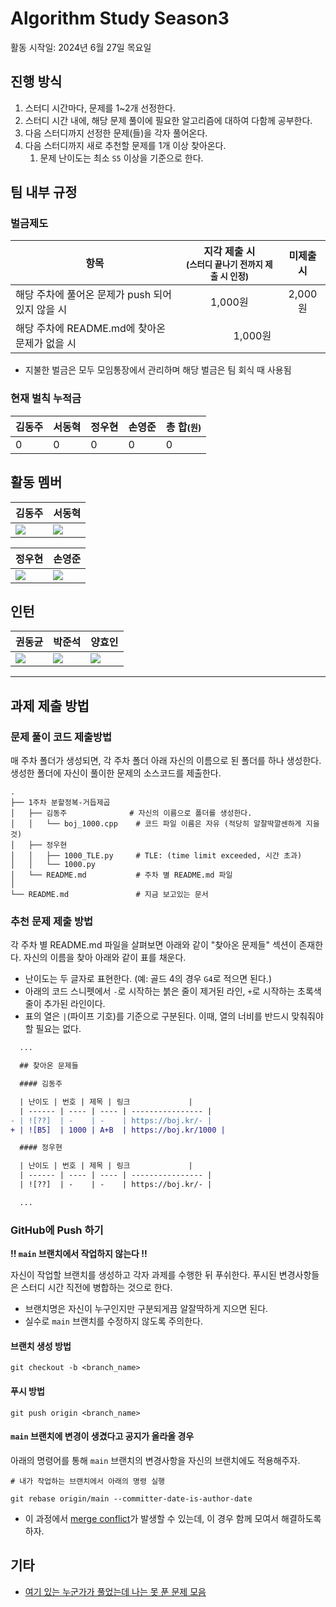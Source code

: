 # Algorithm Study Season3

활동 시작일: 2024년 6월 27일 목요일

## 진행 방식

1. 스터디 시간마다, 문제를 1~2개 선정한다.
2. 스터디 시간 내에, 해당 문제 풀이에 필요한 알고리즘에 대하여 다함께 공부한다.
3. 다음 스터디까지 선정한 문제(들)을 각자 풀어온다.
4. 다음 스터디까지 새로 추천할 문제를 1개 이상 찾아온다.
    1. 문제 난이도는 최소 `S5` 이상을 기준으로 한다.

## 팀 내부 규정

### 벌금제도

<table>
    <thead>
        <tr>
            <th>항목</th>
            <th>지각 제출 시<br><small>(스터디 끝나기 전까지 제출 시 인정)</small></th>
            <th>미제출 시</th>
        </tr>
    </thead>
    <tbody>
        <tr>
            <td>해당 주차에 풀어온 문제가 push 되어있지 않을 시</td>
            <td align="center">1,000원</td>
            <td align="center">2,000원</td>
        </tr>
        <tr>
            <td>해당 주차에 README.md에 찾아온 문제가 없을 시</td>
            <td align="center" colspan="2">1,000원</td>
        </tr>
    </tbody>
</table>

-   지불한 벌금은 모두 모임통장에서 관리하며 해당 벌금은 팀 회식 때 사용됨

### 현재 벌칙 누적금

<table>
    <thead>
        <tr>
            <th>김동주</th>
            <th>서동혁</th>
            <th>정우현</th>
            <th>손영준</th>
            <th>총 합<small>(원)</small></th>
        </tr>
    </thead>
    <tbody>
        <tr>
            <td>0</td>
            <td>0</td>
            <td>0</td>
            <td>0</td>
            <td>0</td>
        </tr>
    </tbody>
</table>

## 활동 멤버

<table>
    <thead>
        <tr>
            <th>김동주</th>
            <th>서동혁</th>
        </tr>
    </thead>
    <tbody>
        <tr>
            <td>
                <a href="https://solved.ac/profile/hepheir">
                    <img src="http://mazassumnida.wtf/api/v2/generate_badge?boj=hepheir">
                </a>
            </td>
            <td>
                <a href="https://solved.ac/profile/ehdgurdusdn">
                    <img src="http://mazassumnida.wtf/api/v2/generate_badge?boj=ehdgurdusdn">
                </a>
            </td>
        </tr>
    </tbody>
</table>

<table>
    <thead>
        <tr>
            <th>정우현</th>
            <th>손영준</th>
        </tr>
    </thead>
    <tbody>
        <tr>
            <td>
                <a href="https://solved.ac/profile/megitang">
                    <img src="http://mazassumnida.wtf/api/v2/generate_badge?boj=megitang">
                </a>
            </td>
            <td>
                <a href="https://solved.ac/profile/dudwnsths1">
                    <img src="http://mazassumnida.wtf/api/v2/generate_badge?boj=dudwnsths1">
                </a>
            </td>
        </tr>
    </tbody>
</table>

## 인턴

<table>
    <thead>
        <tr>
            <th>권동균</th>
            <th>박준석</th>
            <th>양효인</th>
        </tr>
    </thead>
    <tbody>
        <tr>
            <td>
                <a href="https://solved.ac/profile/kwon5436">
                    <img src="http://mazassumnida.wtf/api/v2/generate_badge?boj=kwon5436">
                </a>
            </td>
            <td>
                <a href="https://solved.ac/profile/ppo3330">
                    <img src="http://mazassumnida.wtf/api/v2/generate_badge?boj=ppo3330">
                </a>
            </td>
            <td>
                <a href="https://solved.ac/profile/hyoin0219">
                    <img src="http://mazassumnida.wtf/api/v2/generate_badge?boj=hyoin0219">
                </a>
            </td>
        </tr>
    </tbody>
</table>

---

## 과제 제출 방법

### 문제 풀이 코드 제출방법

매 주차 폴더가 생성되면, 각 주차 폴더 아래 자신의 이름으로 된 폴더를 하나 생성한다.
생성한 폴더에 자신이 풀이한 문제의 소스코드를 제출한다.

```text
.
├── 1주차 분할정복-거듭제곱
│   ├── 김동주              # 자신의 이름으로 폴더를 생성한다.
│   │   └── boj_1000.cpp    # 코드 파일 이름은 자유 (적당히 알잘딱깔센하게 지을 것)
│   ├── 정우현
│   │   ├── 1000_TLE.py     # TLE: (time limit exceeded, 시간 초과)
│   │   └── 1000.py
│   └── README.md           # 주차 별 README.md 파일
│
└── README.md               # 지금 보고있는 문서
```

### 추천 문제 제출 방법

각 주차 별 README.md 파일을 살펴보면 아래와 같이 "찾아온 문제들" 섹션이 존재한다.
자신의 이름을 찾아 아래와 같이 표를 채운다.

* 난이도는 두 글자로 표현한다. (예: 골드 4의 경우 `G4`로 적으면 된다.)
* 아래의 코드 스니펫에서 `-`로 시작하는 붉은 줄이 제거된 라인, `+`로 시작하는 초록색 줄이 추가된 라인이다.
* 표의 열은 `|`(파이프 기호)를 기준으로 구분된다. 이때, 열의 너비를 반드시 맞춰줘야 할 필요는 없다.

```diff
  ...

  ## 찾아온 문제들

  #### 김동주

  | 난이도 | 번호 | 제목 | 링크             |
  | ------ | ---- | ---- | ---------------- |
- | ![??]  | -    | -    | https://boj.kr/- |
+ | ![B5]  | 1000 | A+B  | https://boj.kr/1000 |

  #### 정우현

  | 난이도 | 번호 | 제목 | 링크             |
  | ------ | ---- | ---- | ---------------- |
  | ![??]  | -    | -    | https://boj.kr/- |

  ...
```

### GitHub에 Push 하기

**!! `main` 브랜치에서 작업하지 않는다 !!**

자신이 작업할 브랜치를 생성하고 각자 과제를 수행한 뒤 푸쉬한다.
푸시된 변경사항들은 스터디 시간 직전에 병합하는 것으로 한다.

* 브랜치명은 자신이 누구인지만 구분되게끔 알잘딱하게 지으면 된다.
* 실수로 `main` 브랜치를 수정하지 않도록 주의한다.

#### 브랜치 생성 방법

```shell
git checkout -b <branch_name>
```

#### 푸시 방법

```shell
git push origin <branch_name>
```

#### `main` 브랜치에 변경이 생겼다고 공지가 올라올 경우

아래의 명령어를 통해 `main` 브랜치의 변경사항을 자신의 브랜치에도 적용해주자.

```
# 내가 작업하는 브랜치에서 아래의 명령 실행

git rebase origin/main --committer-date-is-author-date
```

* 이 과정에서 [merge conflict](https://docs.github.com/ko/pull-requests/collaborating-with-pull-requests/addressing-merge-conflicts/about-merge-conflicts)가 발생할 수 있는데, 이 경우 함께 모여서 해결하도록 하자.

## 기타

* [여기 있는 누군가가 풀었는데 나는 못 푼 문제 모음](https://solved.ac/search?query=%28%40hepheir+%7C+%40ehdgurdusdn+%7C+%40megitang+%7C+%40dudwnsths1+%7C+%40kwon5436+%7C+%40ppo3330+%7C+%40hyoin0219%29+-+%40%24me)
